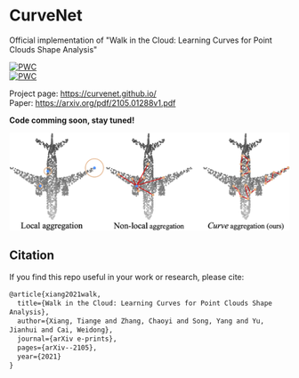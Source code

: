 # CurveNet
Official implementation of "Walk in the Cloud: Learning Curves for Point Clouds Shape Analysis"

[![PWC](https://img.shields.io/endpoint.svg?url=https://paperswithcode.com/badge/walk-in-the-cloud-learning-curves-for-point/3d-point-cloud-classification-on-modelnet40)](https://paperswithcode.com/sota/3d-point-cloud-classification-on-modelnet40?p=walk-in-the-cloud-learning-curves-for-point)  
[![PWC](https://img.shields.io/endpoint.svg?url=https://paperswithcode.com/badge/walk-in-the-cloud-learning-curves-for-point/3d-part-segmentation-on-shapenet-part)](https://paperswithcode.com/sota/3d-part-segmentation-on-shapenet-part?p=walk-in-the-cloud-learning-curves-for-point)

Project page: https://curvenet.github.io/  
Paper: https://arxiv.org/pdf/2105.01288v1.pdf  

**Code comming soon, stay tuned!**

![CurveNet](./teaser.png)

## Citation  

If you find this repo useful in your work or research, please cite:  

```
@article{xiang2021walk,
  title={Walk in the Cloud: Learning Curves for Point Clouds Shape Analysis},
  author={Xiang, Tiange and Zhang, Chaoyi and Song, Yang and Yu, Jianhui and Cai, Weidong},
  journal={arXiv e-prints},
  pages={arXiv--2105},
  year={2021}
}
```
